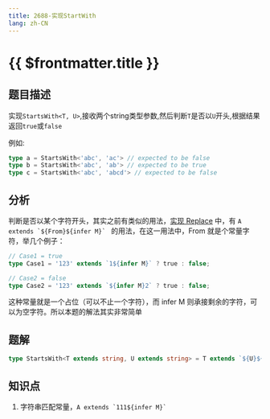 ```yaml
---
title: 2688-实现StartWith
lang: zh-CN
---
```


# {{ $frontmatter.title }}

## 题目描述


实现`StartsWith<T, U>`,接收两个string类型参数,然后判断`T`是否以`U`开头,根据结果返回`true`或`false`

例如:

```typescript
type a = StartsWith<'abc', 'ac'> // expected to be false
type b = StartsWith<'abc', 'ab'> // expected to be true
type c = StartsWith<'abc', 'abcd'> // expected to be false
```

## 分析

判断是否以某个字符开头，其实之前有类似的用法，[实现 Replace](/medium/116-实现Replace.md) 中，有 ```A extends `${From}${infer M}` ``` 的用法，在这一用法中，From 就是个常量字符，举几个例子：

```ts
// Case1 = true
type Case1 = '123' extends `1${infer M}` ? true : false;

// Case2 = false
type Case2 = '123' extends `${infer M}2` ? true : false;
```

这种常量就是一个占位（可以不止一个字符），而 infer M 则承接剩余的字符，可以为空字符。所以本题的解法其实非常简单

## 题解

```ts
type StartsWith<T extends string, U extends string> = T extends `${U}${infer R}` ? true : false;
```

## 知识点

1. 字符串匹配常量，```A extends `111${infer M}` ```